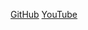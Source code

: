 [GitHub](https://github.com/gitdagray/typescript-course/)
[YouTube](https://www.youtube.com/watch?v=gieEQFIfgYc&t=12350s&ab_channel=DaveGray)
